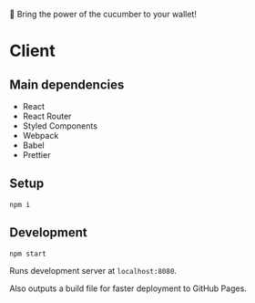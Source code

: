 
🥒 Bring the power of the cucumber to your wallet!

# Client

## Main dependencies

- React
- React Router
- Styled Components
- Webpack
- Babel 
- Prettier

## Setup

    npm i

## Development

    npm start

Runs development server at `localhost:8080`.

Also outputs a build file for faster deployment to GitHub Pages.
